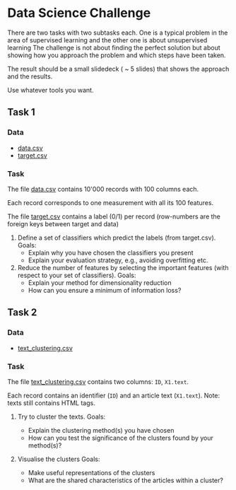 # Data Science Challenge
There are two tasks with two subtasks each. One is a typical problem in the area of supervised learning and the other one is about unsupervised learning
The challenge is not about finding the perfect solution but about showing how you approach the problem and which steps have been taken.

The result should be a small slidedeck ( ~ 5 slides) that shows the approach and the results.

Use whatever tools you want.

## Task 1
### Data
- [data.csv](data.csv)
- [target.csv](target.csv)

### Task

The file [data.csv](data.csv) contains 10'000 records with 100 columns each.

Each record corresponds to one measurement with all its 100 features.

The file [target.csv](target.csv) contains a label (0/1) per record (row-numbers are the foreign keys between target and data)

1. Define a set of classifiers which predict the labels (from target.csv). 
Goals:
	- Explain why you have chosen the classifiers you present
	- Explain your evaluation strategy, e.g., avoiding overfitting etc.
2. Reduce the number of features by selecting the important features (with respect to your set of classifiers). 
Goals:
	- Explain your method for dimensionality reduction
	- How can you ensure a minimum of information loss?

## Task 2
### Data
- [text_clustering.csv](text_clustering.csv)

### Task
The file [text_clustering.csv](text_clustering.csv) contains two columns: `ID`, `X1.text`. 

Each record contains an identifier (`ID`) and an article text (`X1.text`). 
Note: texts still contains HTML tags.

1. Try to cluster the texts. 
Goals:
	- Explain the clustering method(s) you have chosen
	- How can you test the significance of the clusters found by your method(s)?

2. Visualise the clusters
Goals:
	- Make useful representations of the clusters
	- What are the shared characteristics of the articles within a cluster?
